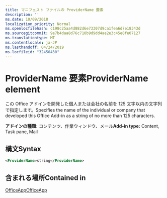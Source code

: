 ```yaml
---
title: マニフェスト ファイルの ProviderName 要素
description: ''
ms.date: 10/09/2018
localization_priority: Normal
ms.openlocfilehash: c198c25aa4d882d6e73307d9ca1fea6d7e18343d
ms.sourcegitcommit: 9e7b4daa8d76c710b9d9dd4ae2e3c45e8fe07127
ms.translationtype: MT
ms.contentlocale: ja-JP
ms.lasthandoff: 04/24/2019
ms.locfileid: "32450430"
---
```

# <a name="providername-element"></a><span data-ttu-id="5b8ad-102">ProviderName 要素</span><span class="sxs-lookup"><span data-stu-id="5b8ad-102">ProviderName element</span></span>

<span data-ttu-id="5b8ad-103">この Office アドインを開発した個人または会社の名前を 125 文字以内の文字列で指定します。</span><span class="sxs-lookup"><span data-stu-id="5b8ad-103">Specifies the name of the individual or company that developed this Office Add-in as a string of no more than 125 characters.</span></span>

<span data-ttu-id="5b8ad-104">**アドインの種類:** コンテンツ、作業ウィンドウ、メール</span><span class="sxs-lookup"><span data-stu-id="5b8ad-104">**Add-in type:** Content, Task pane, Mail</span></span>

## <a name="syntax"></a><span data-ttu-id="5b8ad-105">構文</span><span class="sxs-lookup"><span data-stu-id="5b8ad-105">Syntax</span></span>

```XML
<ProviderName>string</ProviderName>
```

## <a name="contained-in"></a><span data-ttu-id="5b8ad-106">含まれる場所</span><span class="sxs-lookup"><span data-stu-id="5b8ad-106">Contained in</span></span>

[<span data-ttu-id="5b8ad-107">OfficeApp</span><span class="sxs-lookup"><span data-stu-id="5b8ad-107">OfficeApp</span></span>](officeapp.md)

